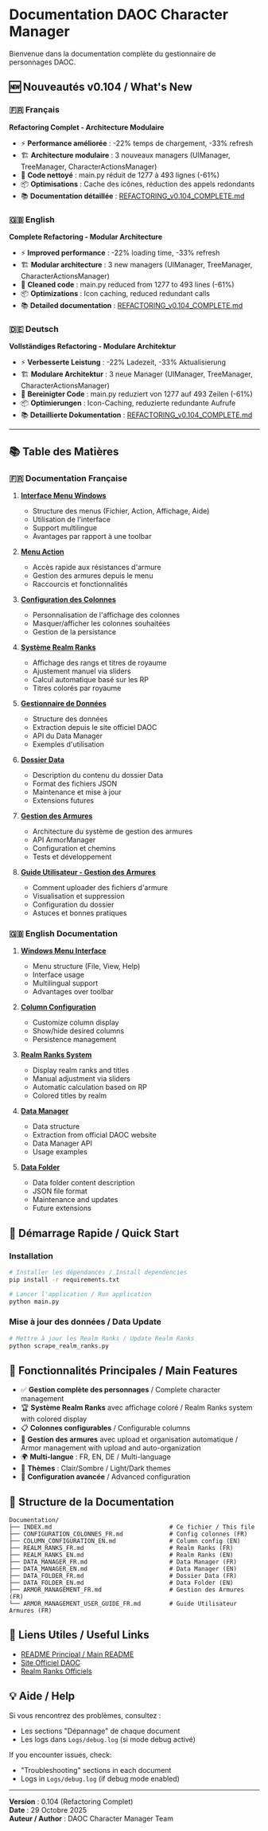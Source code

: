 # Documentation DAOC Character Manager

Bienvenue dans la documentation complète du gestionnaire de personnages DAOC.

## 🆕 Nouveautés v0.104 / What's New

### 🇫🇷 Français
**Refactoring Complet - Architecture Modulaire**
- ⚡ **Performance améliorée** : -22% temps de chargement, -33% refresh
- 🏗️ **Architecture modulaire** : 3 nouveaux managers (UIManager, TreeManager, CharacterActionsManager)
- 🧹 **Code nettoyé** : main.py réduit de 1277 à 493 lignes (-61%)
- 📦 **Optimisations** : Cache des icônes, réduction des appels redondants
- 📚 **Documentation détaillée** : [REFACTORING_v0.104_COMPLETE.md](REFACTORING_v0.104_COMPLETE.md)

### 🇬🇧 English
**Complete Refactoring - Modular Architecture**
- ⚡ **Improved performance** : -22% loading time, -33% refresh
- 🏗️ **Modular architecture** : 3 new managers (UIManager, TreeManager, CharacterActionsManager)
- 🧹 **Cleaned code** : main.py reduced from 1277 to 493 lines (-61%)
- 📦 **Optimizations** : Icon caching, reduced redundant calls
- 📚 **Detailed documentation** : [REFACTORING_v0.104_COMPLETE.md](REFACTORING_v0.104_COMPLETE.md)

### 🇩🇪 Deutsch
**Vollständiges Refactoring - Modulare Architektur**
- ⚡ **Verbesserte Leistung** : -22% Ladezeit, -33% Aktualisierung
- 🏗️ **Modulare Architektur** : 3 neue Manager (UIManager, TreeManager, CharacterActionsManager)
- 🧹 **Bereinigter Code** : main.py reduziert von 1277 auf 493 Zeilen (-61%)
- 📦 **Optimierungen** : Icon-Caching, reduzierte redundante Aufrufe
- 📚 **Detaillierte Dokumentation** : [REFACTORING_v0.104_COMPLETE.md](REFACTORING_v0.104_COMPLETE.md)

---

## 📚 Table des Matières

### 🇫🇷 Documentation Française

1. **[Interface Menu Windows](INTERFACE_MENU_FR.md)**
   - Structure des menus (Fichier, Action, Affichage, Aide)
   - Utilisation de l'interface
   - Support multilingue
   - Avantages par rapport à une toolbar

2. **[Menu Action](ACTION_MENU_FR.md)**
   - Accès rapide aux résistances d'armure
   - Gestion des armures depuis le menu
   - Raccourcis et fonctionnalités

3. **[Configuration des Colonnes](CONFIGURATION_COLONNES_FR.md)**
   - Personnalisation de l'affichage des colonnes
   - Masquer/afficher les colonnes souhaitées
   - Gestion de la persistance

4. **[Système Realm Ranks](REALM_RANKS_FR.md)**
   - Affichage des rangs et titres de royaume
   - Ajustement manuel via sliders
   - Calcul automatique basé sur les RP
   - Titres colorés par royaume

4. **[Gestionnaire de Données](DATA_MANAGER_FR.md)**
   - Structure des données
   - Extraction depuis le site officiel DAOC
   - API du Data Manager
   - Exemples d'utilisation

6. **[Dossier Data](DATA_FOLDER_FR.md)**
   - Description du contenu du dossier Data
   - Format des fichiers JSON
   - Maintenance et mise à jour
   - Extensions futures

7. **[Gestion des Armures](ARMOR_MANAGEMENT_FR.md)**
   - Architecture du système de gestion des armures
   - API ArmorManager
   - Configuration et chemins
   - Tests et développement

8. **[Guide Utilisateur - Gestion des Armures](ARMOR_MANAGEMENT_USER_GUIDE_FR.md)**
   - Comment uploader des fichiers d'armure
   - Visualisation et suppression
   - Configuration du dossier
   - Astuces et bonnes pratiques

### 🇬🇧 English Documentation

1. **[Windows Menu Interface](INTERFACE_MENU_EN.md)**
   - Menu structure (File, View, Help)
   - Interface usage
   - Multilingual support
   - Advantages over toolbar

2. **[Column Configuration](COLUMN_CONFIGURATION_EN.md)**
   - Customize column display
   - Show/hide desired columns
   - Persistence management

3. **[Realm Ranks System](REALM_RANKS_EN.md)**
   - Display realm ranks and titles
   - Manual adjustment via sliders
   - Automatic calculation based on RP
   - Colored titles by realm

4. **[Data Manager](DATA_MANAGER_EN.md)**
   - Data structure
   - Extraction from official DAOC website
   - Data Manager API
   - Usage examples

5. **[Data Folder](DATA_FOLDER_EN.md)**
   - Data folder content description
   - JSON file format
   - Maintenance and updates
   - Future extensions

## 🚀 Démarrage Rapide / Quick Start

### Installation

```bash
# Installer les dépendances / Install dependencies
pip install -r requirements.txt

# Lancer l'application / Run application
python main.py
```

### Mise à jour des données / Data Update

```bash
# Mettre à jour les Realm Ranks / Update Realm Ranks
python scrape_realm_ranks.py
```

## 🎯 Fonctionnalités Principales / Main Features

- ✅ **Gestion complète des personnages** / Complete character management
- 🏆 **Système Realm Ranks** avec affichage coloré / Realm Ranks system with colored display
- 📋 **Colonnes configurables** / Configurable columns
- 📁 **Gestion des armures** avec upload et organisation automatique / Armor management with upload and auto-organization
- 🌍 **Multi-langue** : FR, EN, DE / Multi-language
- 🎨 **Thèmes** : Clair/Sombre / Light/Dark themes
- 🔧 **Configuration avancée** / Advanced configuration

## 📖 Structure de la Documentation

```
Documentation/
├── INDEX.md                                 # Ce fichier / This file
├── CONFIGURATION_COLONNES_FR.md             # Config colonnes (FR)
├── COLUMN_CONFIGURATION_EN.md               # Column config (EN)
├── REALM_RANKS_FR.md                        # Realm Ranks (FR)
├── REALM_RANKS_EN.md                        # Realm Ranks (EN)
├── DATA_MANAGER_FR.md                       # Data Manager (FR)
├── DATA_MANAGER_EN.md                       # Data Manager (EN)
├── DATA_FOLDER_FR.md                        # Dossier Data (FR)
├── DATA_FOLDER_EN.md                        # Data Folder (EN)
├── ARMOR_MANAGEMENT_FR.md                   # Gestion des Armures (FR)
└── ARMOR_MANAGEMENT_USER_GUIDE_FR.md        # Guide Utilisateur Armures (FR)
```

## 🔗 Liens Utiles / Useful Links

- [README Principal / Main README](../README.md)
- [Site Officiel DAOC](https://www.darkageofcamelot.com)
- [Realm Ranks Officiels](https://www.darkageofcamelot.com/realm-ranks)

## 💡 Aide / Help

Si vous rencontrez des problèmes, consultez :
- Les sections "Dépannage" de chaque document
- Les logs dans `Logs/debug.log` (si mode debug activé)

If you encounter issues, check:
- "Troubleshooting" sections in each document
- Logs in `Logs/debug.log` (if debug mode enabled)

---

**Version** : 0.104 (Refactoring Complet)  
**Date** : 29 Octobre 2025  
**Auteur / Author** : DAOC Character Manager Team
